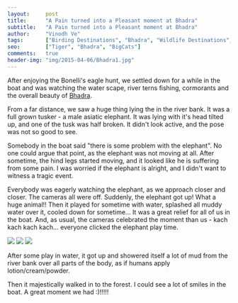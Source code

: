 ```yaml
---
layout:     post
title:      "A Pain turned into a Pleasant moment at Bhadra"
subtitle:   "A Pain turned into a Pleasant moment at Bhadra"
author:     "Vinodh Ve"
tags:       ["Birding Destinations", "Bhadra", "Wildlife Destinations", "Tiger Destinations"]
seo: 		["Tiger", "Bhadra", "BigCats"]
comments:   true
header-img: "img/2015-04-06/Bhadra1.jpg"
---
```


<p>
After enjoying the Bonelli's eagle hunt, we settled down for a while in the boat and was watching the water scape, river terns fishing, cormorants and the overall beauty of  <a href="http://www.wilderhood.com/destination/Bhadra">Bhadra</a>.
</p>

<p>
From a far distance, we saw a huge thing lying the in the river bank. It was a full grown tusker - a male asiatic elephant. It was lying with it's head tilted up, and one of the tusk was half broken. It didn't look active, and the pose was not so good to see. 
</p>

<p>
Somebody in the boat said "there is some problem with the elephant". No one could argue that point, as the elephant was not moving at all. After sometime, the hind legs started moving, and it looked like he is suffering from some pain. I was worried if the elephant is alright, and I didn't want to witness a tragic event. 
</p>

<p>
Everybody was eagerly watching the elephant, as we approach closer and closer. The cameras all were off. 
Suddenly, the elephant got up! What a huge animal!! Then it played for sometime with water, splashed all muddy water over it, cooled down for sometime... It was a great relief for all of us in the boat. And, as usual, the cameras celebrated the moment than us - kach kach kach kach... everyone clicked the elephant play time. 
</p>

<img src="{{ site.baseurl }}/img/2015-04-06/Bhadra2.jpg">
<img src="{{ site.baseurl }}/img/2015-04-06/Bhadra3.jpg">
<img src="{{ site.baseurl }}/img/2015-04-06/Bhadra4.jpg">

<p>
After some play in water, it got up and showered itself a lot of mud from the river bank over all parts of the body, as if humans apply lotion/cream/powder. 
</p>

<p>
Then it majestically walked in to the forest. I could see a lot of smiles in the boat. A great moment we had :)!!!!!
</p>
